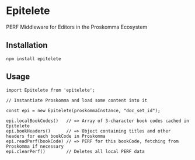 # Epitelete
PERF Middleware for Editors in the Proskomma Ecosystem

## Installation
```
npm install epitelete
```
## Usage
```
import Epitelete from 'epitelete';

// Instantiate Proskomma and load some content into it

const epi = new Epitelete(proskommaInstance, "doc_set_id");

epi.localBookCodes()   // => Array of 3-character book codes cached in Epitelete
epi.bookHeaders()      // => Object containing titles and other headers for each bookCode in Proskomma
epi.readPerf(bookCode) // => PERF for this bookCode, fetching from Proskomma if necessary
epi.clearPerf()        // Deletes all local PERF data
```
